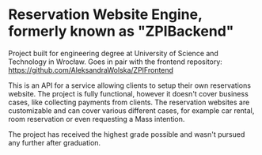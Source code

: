 # Reservation Website Engine, formerly known as "ZPIBackend"

Project built for engineering degree at University of Science and Technology in Wrocław.
Goes in pair with the frontend repository: https://github.com/AleksandraWolska/ZPIFrontend

This is an API for a service allowing clients to setup their own reservations website. The project is fully functional, however it doesn't cover business cases, like collecting payments from clients.
The reservation websites are customizable and can cover various different cases, for example car rental, room reservation or even requesting a Mass intention.

The project has received the highest grade possible and wasn't pursued any further after graduation.

